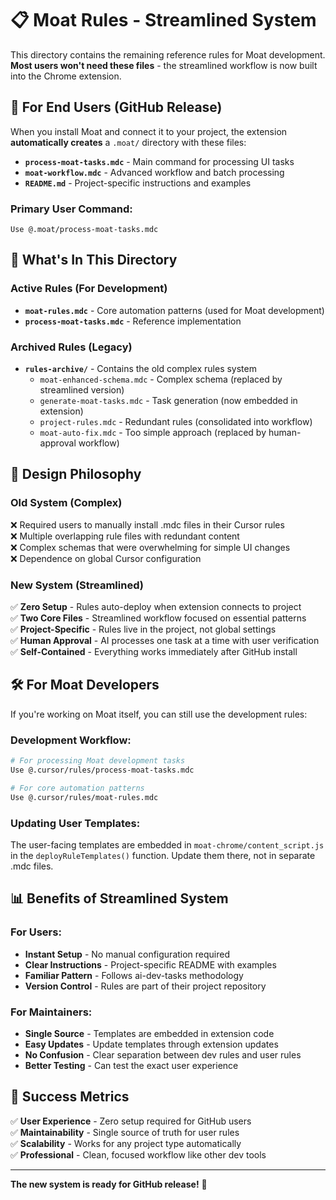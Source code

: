# 📋 Moat Rules - Streamlined System

This directory contains the remaining reference rules for Moat development. **Most users won't need these files** - the streamlined workflow is now built into the Chrome extension.

## 🚀 For End Users (GitHub Release)

When you install Moat and connect it to your project, the extension **automatically creates** a `.moat/` directory with these files:

- **`process-moat-tasks.mdc`** - Main command for processing UI tasks
- **`moat-workflow.mdc`** - Advanced workflow and batch processing  
- **`README.md`** - Project-specific instructions and examples

### Primary User Command:
```
Use @.moat/process-moat-tasks.mdc
```

## 📁 What's In This Directory

### Active Rules (For Development)
- **`moat-rules.mdc`** - Core automation patterns (used for Moat development)
- **`process-moat-tasks.mdc`** - Reference implementation

### Archived Rules (Legacy)
- **`rules-archive/`** - Contains the old complex rules system
  - `moat-enhanced-schema.mdc` - Complex schema (replaced by streamlined version)
  - `generate-moat-tasks.mdc` - Task generation (now embedded in extension)
  - `project-rules.mdc` - Redundant rules (consolidated into workflow)
  - `moat-auto-fix.mdc` - Too simple approach (replaced by human-approval workflow)

## 🎯 Design Philosophy

### Old System (Complex)
❌ Required users to manually install .mdc files in their Cursor rules  
❌ Multiple overlapping rule files with redundant content  
❌ Complex schemas that were overwhelming for simple UI changes  
❌ Dependence on global Cursor configuration  

### New System (Streamlined)
✅ **Zero Setup** - Rules auto-deploy when extension connects to project  
✅ **Two Core Files** - Streamlined workflow focused on essential patterns  
✅ **Project-Specific** - Rules live in the project, not global settings  
✅ **Human Approval** - AI processes one task at a time with user verification  
✅ **Self-Contained** - Everything works immediately after GitHub install  

## 🛠 For Moat Developers

If you're working on Moat itself, you can still use the development rules:

### Development Workflow:
```bash
# For processing Moat development tasks
Use @.cursor/rules/process-moat-tasks.mdc

# For core automation patterns  
Use @.cursor/rules/moat-rules.mdc
```

### Updating User Templates:
The user-facing templates are embedded in `moat-chrome/content_script.js` in the `deployRuleTemplates()` function. Update them there, not in separate .mdc files.

## 📊 Benefits of Streamlined System

### For Users:
- **Instant Setup** - No manual configuration required
- **Clear Instructions** - Project-specific README with examples
- **Familiar Pattern** - Follows ai-dev-tasks methodology
- **Version Control** - Rules are part of their project repository

### For Maintainers:
- **Single Source** - Templates are embedded in extension code
- **Easy Updates** - Update templates through extension updates
- **No Confusion** - Clear separation between dev rules and user rules
- **Better Testing** - Can test the exact user experience

## 🎯 Success Metrics

✅ **User Experience** - Zero setup required for GitHub users  
✅ **Maintainability** - Single source of truth for user rules  
✅ **Scalability** - Works for any project type automatically  
✅ **Professional** - Clean, focused workflow like other dev tools  

---

**The new system is ready for GitHub release!** 🚀 